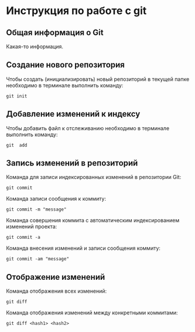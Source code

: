 # **Инструкция по работе с git**

## Общая информация о Git

Какая-то информация.

## Создание нового репозитория

Чтобы создать (инициализировать) новый репозиторий в текущей папке необходимо в терминале выполнить команду:

    git init

## Добавление изменений к индексу

Чтобы добавить файл к отслеживанию необходимо в терминале выполнить команду:

    git  add

## Запись изменений в репозиторий

Команда для записи индексированных изменений в репозитории Git:

    git commit

Команда записи сообщения к коммиту:

    git commit -m "message"

Команда совершения коммита с автоматическим индексированием изменений проекта:

    git commit -a

Команда внесения изменений и записи сообщения коммиту:

    git commit -am "message"

## Отображение изменений

Команда отображения всех изменений:

    git diff

Команда отображения изменений между конкретными коммитами:

    git diff <hash1> <hash2>